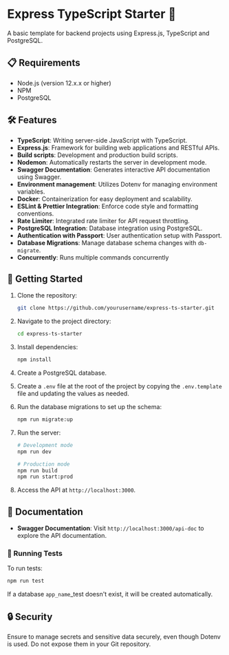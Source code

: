 # Express TypeScript Starter 🚀

A basic template for backend projects using Express.js, TypeScript and PostgreSQL.

## 📋 Requirements

- Node.js (version 12.x.x or higher)
- NPM 
- PostgreSQL

## 🛠️ Features

- **TypeScript**: Writing server-side JavaScript with TypeScript.
- **Express.js**: Framework for building web applications and RESTful APIs.
- **Build scripts**: Development and production build scripts.
- **Nodemon**: Automatically restarts the server in development mode.
- **Swagger Documentation**: Generates interactive API documentation using Swagger.
- **Environment management**: Utilizes Dotenv for managing environment variables.
- **Docker**: Containerization for easy deployment and scalability.
- **ESLint & Prettier Integration**: Enforce code style and formatting conventions.
- **Rate Limiter**: Integrated rate limiter for API request throttling.
- **PostgreSQL Integration**: Database integration using PostgreSQL.
- **Authentication with Passport**: User authentication setup with Passport.
- **Database Migrations**: Manage database schema changes with `db-migrate`.
- **Concurrently**: Runs multiple commands concurrently

## 🚀 Getting Started

1. Clone the repository:

    ```bash
    git clone https://github.com/yourusername/express-ts-starter.git
    ```

2. Navigate to the project directory:

    ```bash
    cd express-ts-starter
    ```

3. Install dependencies:

    ```bash
    npm install
    ```
4. Create a PostgreSQL database.

5. Create a `.env` file at the root of the project by copying the `.env.template` file and updating the values as needed.

6. Run the database migrations to set up the schema:

    ```bash
    npm run migrate:up
    ```

7. Run the server:

     ```bash
    # Development mode
    npm run dev

    # Production mode
    npm run build
    npm run start:prod
    ```

8. Access the API at `http://localhost:3000`.

## 📖 Documentation

- **Swagger Documentation**: Visit `http://localhost:3000/api-doc` to explore the API documentation.

### 🧪 Running Tests

To run tests:

```bash
npm run test
```

If a database `app_name`_test doesn't exist, it will be created automatically.

## 🔒 Security

Ensure to manage secrets and sensitive data securely, even though Dotenv is used. Do not expose them in your Git repository.